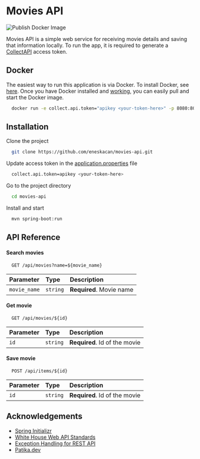 # Movies API

![Publish Docker Image](https://github.com/eneskacan/movies-api/actions/workflows/publish-docker-image.yml/badge.svg)

Movies API is a simple web service for receiving movie details and saving that information locally. To run the app, it is required to generate a [CollectAPI](https://collectapi.com/api/imdb/imdb-api) access token.

## Docker

The easiest way to run this application is via Docker. To install Docker, see [here](https://docs.docker.com/). Once you have Docker installed and [working](https://docs.docker.com/get-started/#test-docker-installation), you can easily pull and start the Docker image.

```bash
  docker run -e collect.api.token="apikey <your-token-here>" -p 8080:8080 eneskacan/movies-api
```

## Installation

Clone the project

```bash
  git clone https://github.com/eneskacan/movies-api.git
```

Update access token in the [application.properties](src/main/resources/application.properties) file

```bash
  collect.api.token=apikey <your-token-here>
```

Go to the project directory

```bash
  cd movies-api
```

Install and start

```bash
  mvn spring-boot:run
```

## API Reference

#### Search movies

```http
  GET /api/movies?name=${movie_name}
```

| Parameter | Type     | Description                |
| :-------- | :------- | :------------------------- |
| `movie_name` | `string` | **Required**. Movie name |

#### Get movie

```http
  GET /api/movies/${id}
```

| Parameter | Type     | Description                       |
| :-------- | :------- | :-------------------------------- |
| `id`      | `string` | **Required**. Id of the movie |

#### Save movie

```http
  POST /api/items/${id}
```

| Parameter | Type     | Description                       |
| :-------- | :------- | :-------------------------------- |
| `id`      | `string` | **Required**. Id of the movie |

## Acknowledgements

- [Spring Initializr](https://start.spring.io/)
- [White House Web API Standards](https://github.com/WhiteHouse/api-standards)
- [Exception Handling for REST API](https://medium.com/@sampathsl/exception-handling-for-rest-api-with-spring-boot-c5d5ba928f5b)
- [Patika.dev](https://www.patika.dev/tr)
